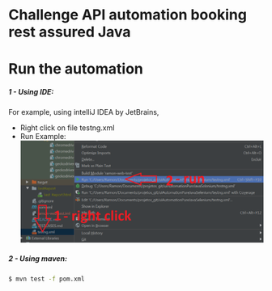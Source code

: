 # Challenge API automation booking rest assured Java


# Run the automation

##### 1 - Using IDE:

For example, using intelliJ IDEA by JetBrains, 
* Right click on file testng.xml
* Run
Example:
![alt text](https://raw.githubusercontent.com/ramondepieri/uiAutomationPureJavaSelenium/master/documentation/run_ide.png)

##### 2 - Using maven:
```sh
$ mvn test -f pom.xml
```
